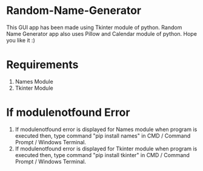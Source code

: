# Random-Name-Generator
This GUI app has been made using Tkinter module of python. Random Name Generator app also uses Pillow and Calendar module of python. Hope you like it :)

# Requirements
1) Names Module
2) Tkinter Module

# If modulenotfound Error
1) If modulenotfound error is displayed for Names module when program is executed then, type command "pip install names" in CMD / Command Prompt / Windows Terminal.
2) If modulenotfound error is displayed for Tkinter module when program is executed then, type command "pip install tkinter" in CMD / Command Prompt / Windows Terminal.
